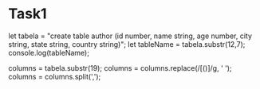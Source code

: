 # Task1
let tabela = "create table author (id number, name string, age number, city string, state string, country string)";
let tableName = tabela.substr(12,7);
console.log(tableName);

columns = tabela.substr(19);
columns = columns.replace(/[()]/g, ' ');
columns = columns.split(',');
